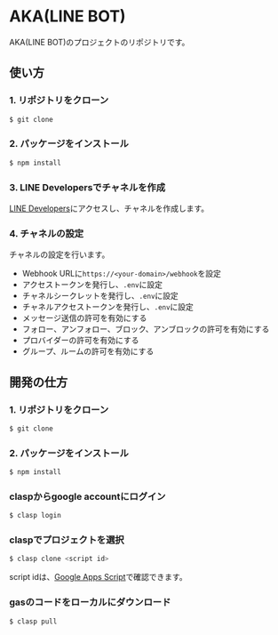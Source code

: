 # AKA(LINE BOT)

AKA(LINE BOT)のプロジェクトのリポジトリです。

## 使い方

### 1. リポジトリをクローン

```bash
$ git clone
```

### 2. パッケージをインストール

```bash
$ npm install
```

### 3. LINE Developersでチャネルを作成

[LINE Developers](https://developers.line.biz/ja/)にアクセスし、チャネルを作成します。

### 4. チャネルの設定

チャネルの設定を行います。

- Webhook URLに`https://<your-domain>/webhook`を設定
- アクセストークンを発行し、`.env`に設定
- チャネルシークレットを発行し、`.env`に設定
- チャネルアクセストークンを発行し、`.env`に設定
- メッセージ送信の許可を有効にする
- フォロー、アンフォロー、ブロック、アンブロックの許可を有効にする
- プロバイダーの許可を有効にする
- グループ、ルームの許可を有効にする

## 開発の仕方

### 1. リポジトリをクローン

```bash
$ git clone
```

### 2. パッケージをインストール

```bash
$ npm install
```

### claspからgoogle accountにログイン

```bash
$ clasp login
```

### claspでプロジェクトを選択

```bash
$ clasp clone <script id>
```

script idは、[Google Apps Script](https://script.google.com/home)で確認できます。

### gasのコードをローカルにダウンロード

```bash
$ clasp pull
```
